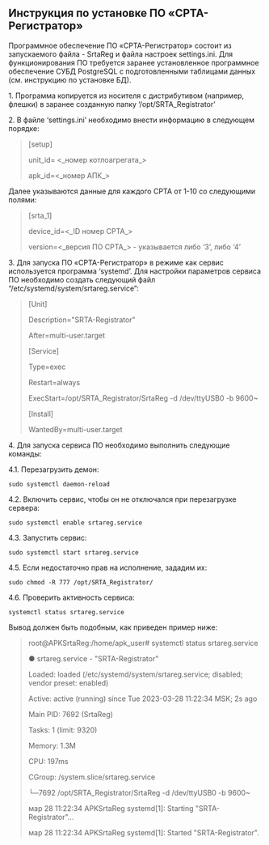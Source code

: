 ## Инструкция по установке ПО «СРТА-Регистратор»

Программное обеспечение ПО «СРТА-Регистратор» состоит из запускаемого
файла - SrtaReg и файла настроек settings.ini. Для функционирования ПО
требуется заранее установленное программное обеспечение СУБД PostgreSQL
с подготовленными таблицами данных (см. инструкцию по установке БД).

1\. Программа копируется из носителя с дистрибутивом (например, флешки)
в заранее созданную папку ‘/opt/SRTA\_Registrator’

2\. В файле ‘settings.ini’ необходимо внести информацию в следующем
порядке:

> \[setup\]
>
> unit\_id= &lt;\_номер котлоагрегата\_&gt;
>
> apk\_id=&lt;\_номер АПК\_&gt;

Далее указываются данные для каждого СРТА от 1-10 со следующими полями:

> \[srta\_1\]
>
> device\_id=&lt;\_ID номер СРТА\_&gt;
>
>
> version=&lt;\_версия ПО СРТА\_&gt; - указывается либо ‘3’, либо ‘4’

3\. Для запуска ПО «СРТА-Регистратор» в режиме как сервис используется
программа ‘systemd’. Для настройки параметров сервиса ПО необходимо
создать следующий файл “/etc/systemd/system/srtareg.service”:

> \[Unit\]
>
> Description="SRTA-Registrator"
>
> After=multi-user.target
>
> \[Service\]
>
> Type=exec
>
> Restart=always
>
> ExecStart=/opt/SRTA\_Registrator/SrtaReg -d /dev/ttyUSB0 -b 9600~
>
> \[Install\]
>
> WantedBy=multi-user.target

4\. Для запуска сервиса ПО необходимо выполнить следующие команды:

4.1. Перезагрузить демон:
```$xslt
sudo systemctl daemon-reload
```

4.2. Включить сервис, чтобы он не отключался при перезагрузке сервера:
```$xslt
sudo systemctl enable srtareg.service
```

4.3. Запустить сервис:
```$xslt
sudo systemctl start srtareg.service
```

4.5. Если недостаточно прав на исполнение, зададим их:
```$xslt
sudo chmod -R 777 /opt/SRTA_Registrator/
```

4.6. Проверить активность сервиса:
```$xslt
systemctl status srtareg.service
```


Вывод должен быть подобным, как приведен пример ниже:

> root@APKSrtaReg:/home/apk\_user\# systemctl status srtareg.service
>
>● srtareg.service - "SRTA-Registrator"
>
>Loaded: loaded (/etc/systemd/system/srtareg.service; disabled; vendor
preset: enabled)
>
>Active: active (running) since Tue 2023-03-28 11:22:34 MSK; 2s ago
>
>Main PID: 7692 (SrtaReg)
>
>Tasks: 1 (limit: 9320)
>
>Memory: 1.3M
>
>CPU: 197ms
>
>CGroup: /system.slice/srtareg.service
>
>└─7692 /opt/SRTA\_Registrator/SrtaReg -d /dev/ttyUSB0 -b 9600~
>
>мар 28 11:22:34 APKSrtaReg systemd\[1\]: Starting "SRTA-Registrator"...
>
>мар 28 11:22:34 APKSrtaReg systemd\[1\]: Started "SRTA-Registrator".
>
